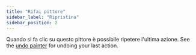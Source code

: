 ```yaml
---
title: "Rifai pittore"
sidebar_label: "Ripristina"
sidebar_position: 2
---
```


Quando si fa clic su questo pittore è possibile ripetere l'ultima azione. See the [undo painter](undo) for undoing your last action.
